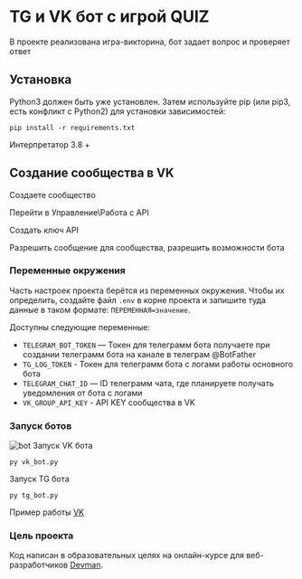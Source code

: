 # TG и VK бот с игрой QUIZ
В проекте реализована игра-викторина, бот задает вопрос и проверяет ответ

## Установка ##

Python3 должен быть уже установлен. Затем используйте pip (или pip3, есть конфликт с Python2) для установки
зависимостей:

```
pip install -r requirements.txt
```

Интерпретатор 3.8 +




## Создание сообщества в VK
Создаете сообщество

Перейти в Управление\Работа с API

Создать ключ API

Разрешить сообщение для сообщества, разрешить возможности бота


### Переменные окружения

Часть настроек проекта берётся из переменных окружения. Чтобы их определить, создайте файл `.env` в корне проекта и
запишите туда данные в таком формате: `ПЕРЕМЕННАЯ=значение`.

Доступны следующие переменные:

- `TELEGRAM_BOT_TOKEN` — Токен для телеграмм бота получаете при создании телеграмм бота на канале в телеграм @BotFather
- `TG_LOG_TOKEN` - Токен для телеграмм бота с логами работы основного бота
- `TELEGRAM_CHAT_ID` — ID телеграмм чата, где планируете получать уведомления от бота с логами
- `VK_GROUP_API_KEY` - API KEY сообщества в VK


### Запуск ботов
![bot](https://github.com/user-attachments/assets/22ebd5e6-c14e-4058-b075-e48abb44b642)
Запуск VK бота
```
py vk_bot.py
```

Запуск TG бота
```
py tg_bot.py
```
Пример работы [VK](https://vk.com/club229981207)

### Цель проекта 

Код написан в образовательных целях на онлайн-курсе для веб-разработчиков [Devman](https://dvmn.org).
